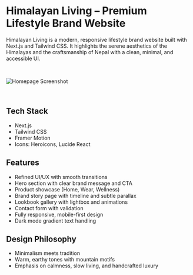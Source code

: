 # Himalayan Living – Premium Lifestyle Brand Website

Himalayan Living is a modern, responsive lifestyle brand website built with Next.js and Tailwind CSS. It highlights the serene aesthetics of the Himalayas and the craftsmanship of Nepal with a clean, minimal, and accessible UI.

<br/>

![Homepage Screenshot](public/images/himalayan.png)


<br/>
 
## Tech Stack

- Next.js
- Tailwind CSS
- Framer Motion
- Icons: Heroicons, Lucide React

## Features

- Refined UI/UX with smooth transitions
- Hero section with clear brand message and CTA
- Product showcase (Home, Wear, Wellness)
- Brand story page with timeline and subtle parallax
- Lookbook gallery with lightbox and animations
- Contact form with validation
- Fully responsive, mobile-first design
- Dark mode gradient text handling


## Design Philosophy

- Minimalism meets tradition
- Warm, earthy tones with mountain motifs
- Emphasis on calmness, slow living, and handcrafted luxury

